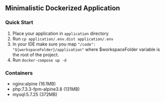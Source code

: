 ## Minimalistic Dockerized Application

### Quick Start

1. Place your application in `application` directory
2. Run `cp application/.env.dist application/.env`
3. In your IDE make sure you map `"/code": "${workspaceFolder}/application"` where $workspaceFolder variable is the root of the project.
4. Run `docker-compose up -d`

### Containers

- nginx:alpine (16.1MB)
- php:7.3.3-fpm-alpine3.8 (131MB)
- mysql:5.7.25 (372MB)